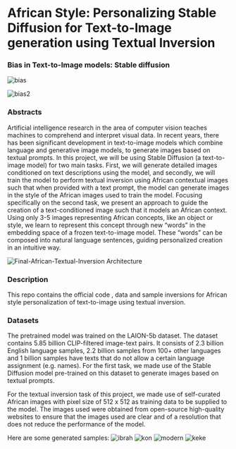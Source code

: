 # African Style: Personalizing Stable Diffusion for Text-to-Image generation using Textual Inversion


### Bias in Text-to-Image models: Stable diffusion

![bias](https://github.com/opeajayi/18655-Project/assets/87567056/e2646966-53e9-40b0-8550-ab81679a3dae)

![bias2](https://github.com/opeajayi/18655-Project/assets/87567056/b2847976-765d-4e36-af01-1f1cbcc0575a)

 



### Abstracts
Artificial intelligence research in the area of computer vision teaches machines to comprehend and interpret visual data. In recent years, there has been significant development in text-to-image models which combine language and generative image models, to generate images based on textual prompts. In this project, we will be using Stable Diffusion (a text-to-image model) for two main tasks. First, we will generate detailed images conditioned on text descriptions using the model, and secondly, we will train the model to perform textual inversion using African contextual images such that when provided with a text prompt, the model can generate images in the style of the African images used to train the model. Focusing specifically on the second task, we present an approach to guide the creation of a text-conditioned image such that it models an African context. Using only 3-5 images representing African concepts, like an object or style, we learn to represent this concept through new “words” in the embedding space of a frozen text-to-image model. These “words” can be composed into natural language sentences, guiding personalized creation in an intuitive way.

![Final-African-Textual-Inversion Architecture](https://github.com/opeajayi/18655-Project/assets/87567056/532778cc-dec6-44c0-a706-ad246d2eb7ba)

### Description
This repo contains the official code , data and sample inversions for African style personalization of text-to-image  using textual inversion.

### Datasets
The pretrained model was trained on the LAION-5b dataset. The dataset contains 5.85 billion CLIP-filtered image-text pairs. It consists of 2.3 billion English language samples, 2.2 billion samples from 100+ other languages and 1 billion samples have texts that do not allow a certain language assignment (e.g. names). For the first task, we made use of the Stable Diffusion model pre-trained on this dataset to generate images based on textual prompts. 

For the textual inversion task of this project, we made use of self-curated African images with pixel size of 512 x 512 as training data to be supplied to the model. The images used were obtained from open-source high-quality websites to ensure that the images used are clear and of a resolution that does not reduce the performance of the model. 

Here are some generated samples: 
![ibrah](https://github.com/opeajayi/18655-Project/assets/87567056/a32f6a08-92eb-4c98-be1b-dcd85e6a75e7)
![kon](https://github.com/opeajayi/18655-Project/assets/87567056/890a715d-7b85-4f70-9043-edb03f8e85a7)
![modern](https://github.com/opeajayi/18655-Project/assets/87567056/c505dfe2-d12c-4430-b35d-af0d64551004)
![keke](https://github.com/opeajayi/18655-Project/assets/87567056/8ccff38d-cb2d-4887-a2e4-fbd75cec6523)
